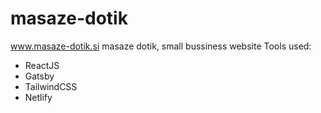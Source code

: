 
# masaze-dotik
www.masaze-dotik.si
masaze dotik, small bussiness website
Tools used:
- ReactJS
- Gatsby
- TailwindCSS
- Netlify 

